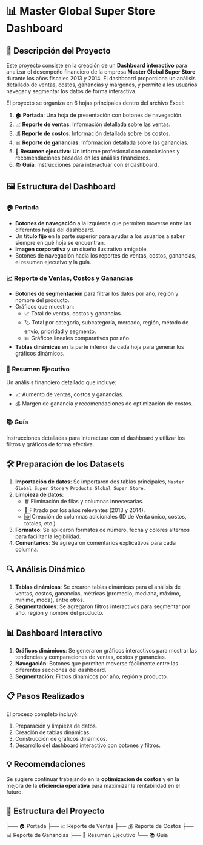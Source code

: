# 📊 Master Global Super Store Dashboard

## 📝 Descripción del Proyecto

Este proyecto consiste en la creación de un **Dashboard interactivo** para analizar el desempeño financiero de la empresa **Master Global Super Store** durante los años fiscales 2013 y 2014. El dashboard proporciona un análisis detallado de ventas, costos, ganancias y márgenes, y permite a los usuarios navegar y segmentar los datos de forma interactiva.

El proyecto se organiza en 6 hojas principales dentro del archivo Excel:

1. 🏠 **Portada**: Una hoja de presentación con botones de navegación.
2. 📈 **Reporte de ventas**: Información detallada sobre las ventas.
3. 💰 **Reporte de costos**: Información detallada sobre los costos.
4. 📊 **Reporte de ganancias**: Información detallada sobre las ganancias.
5. 🧾 **Resumen ejecutivo**: Un informe profesional con conclusiones y recomendaciones basadas en los análisis financieros.
6. 📚 **Guía**: Instrucciones para interactuar con el dashboard.

## 🖼️ Estructura del Dashboard

### 🏠 Portada
- **Botones de navegación** a la izquierda que permiten moverse entre las diferentes hojas del dashboard.
- Un **título fijo** en la parte superior para ayudar a los usuarios a saber siempre en qué hoja se encuentran.
- **Imagen corporativa** y un diseño ilustrativo amigable.
- Botones de navegación hacia los reportes de ventas, costos, ganancias, el resumen ejecutivo y la guía.

### 📈 Reporte de Ventas, Costos y Ganancias
- **Botones de segmentación** para filtrar los datos por año, región y nombre del producto.
- Gráficos que muestran:
  - 📈 Total de ventas, costos y ganancias.
  - 🏷️ Total por categoría, subcategoría, mercado, región, método de envío, prioridad y segmento.
  - 📊 Gráficos lineales comparativos por año.
- **Tablas dinámicas** en la parte inferior de cada hoja para generar los gráficos dinámicos.

### 🧾 Resumen Ejecutivo
Un análisis financiero detallado que incluye:
- 📈 Aumento de ventas, costos y ganancias.
- 💰 Margen de ganancia y recomendaciones de optimización de costos.

### 📚 Guía
Instrucciones detalladas para interactuar con el dashboard y utilizar los filtros y gráficos de forma efectiva.

## 🛠️ Preparación de los Datasets

1. **Importación de datos**: Se importaron dos tablas principales, `Master Global Super Store` y `Products Global Super Store`.
2. **Limpieza de datos**:
   - 🗑️ Eliminación de filas y columnas innecesarias.
   - 📅 Filtrado por los años relevantes (2013 y 2014).
   - 🆔 Creación de columnas adicionales (ID de Venta único, costos, totales, etc.).
3. **Formateo**: Se aplicaron formatos de número, fecha y colores alternos para facilitar la legibilidad.
4. **Comentarios**: Se agregaron comentarios explicativos para cada columna.

## 🔍 Análisis Dinámico

1. **Tablas dinámicas**: Se crearon tablas dinámicas para el análisis de ventas, costos, ganancias, métricas (promedio, mediana, máximo, mínimo, moda), entre otros.
2. **Segmentadores**: Se agregaron filtros interactivos para segmentar por año, región y nombre del producto.

## 📊 Dashboard Interactivo

1. **Gráficos dinámicos**: Se generaron gráficos interactivos para mostrar las tendencias y comparaciones de ventas, costos y ganancias.
2. **Navegación**: Botones que permiten moverse fácilmente entre las diferentes secciones del dashboard.
3. **Segmentación**: Filtros dinámicos por año, región y producto.

## 📋 Pasos Realizados

El proceso completo incluyó:
1. Preparación y limpieza de datos.
2. Creación de tablas dinámicas.
3. Construcción de gráficos dinámicos.
4. Desarrollo del dashboard interactivo con botones y filtros.

## 💡 Recomendaciones

Se sugiere continuar trabajando en la **optimización de costos** y en la mejora de la **eficiencia operativa** para maximizar la rentabilidad en el futuro.


## 📂 Estructura del Proyecto

├── 🏠 Portada ├── 📈 Reporte de Ventas ├── 💰 Reporte de Costos ├── 📊 Reporte de Ganancias ├── 🧾 Resumen Ejecutivo └── 📚 Guía
